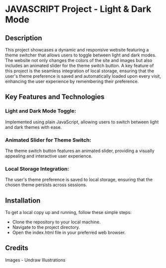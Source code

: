# JAVASCRIPT Project - Light & Dark Mode

## Description

This project showcases a dynamic and responsive website featuring a theme switcher that allows users to toggle between light and dark modes. The website not only changes the colors of the site and images but also includes an animated slider for the theme switch button. A key feature of this project is the seamless integration of local storage, ensuring that the user's theme preference is saved and automatically loaded upon every visit, enhancing the user experience by remembering their preference.

## Key Features and Technologies

### Light and Dark Mode Toggle:

Implemented using plain JavaScript, allowing users to switch between light and dark themes with ease.

### Animated Slider for Theme Switch:

The theme switch button features an animated slider, providing a visually appealing and interactive user experience.

### Local Storage Integration:

The user's theme preference is saved to local storage, ensuring that the chosen theme persists across sessions.

## Installation

To get a local copy up and running, follow these simple steps:

- Clone the repository to your local machine.
- Navigate to the project directory.
- Open the index.html file in your preferred web browser.

## Credits

Images - Undraw Illustrations
